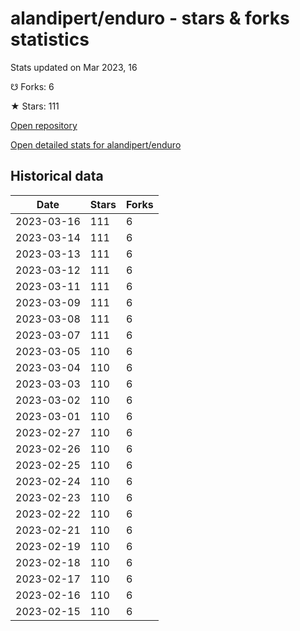 # alandipert/enduro - stars & forks statistics

Stats updated on Mar 2023, 16

☋ Forks: 6

★ Stars: 111

[Open repository](https://github.com/alandipert/enduro)

[Open detailed stats for alandipert/enduro](https://reviewgithub.com/rep/alandipert/enduro)

## Historical data
| Date | Stars | Forks |
|------|-------|-------|
| 2023-03-16 | 111 | 6 | 
| 2023-03-14 | 111 | 6 | 
| 2023-03-13 | 111 | 6 | 
| 2023-03-12 | 111 | 6 | 
| 2023-03-11 | 111 | 6 | 
| 2023-03-09 | 111 | 6 | 
| 2023-03-08 | 111 | 6 | 
| 2023-03-07 | 111 | 6 | 
| 2023-03-05 | 110 | 6 | 
| 2023-03-04 | 110 | 6 | 
| 2023-03-03 | 110 | 6 | 
| 2023-03-02 | 110 | 6 | 
| 2023-03-01 | 110 | 6 | 
| 2023-02-27 | 110 | 6 | 
| 2023-02-26 | 110 | 6 | 
| 2023-02-25 | 110 | 6 | 
| 2023-02-24 | 110 | 6 | 
| 2023-02-23 | 110 | 6 | 
| 2023-02-22 | 110 | 6 | 
| 2023-02-21 | 110 | 6 | 
| 2023-02-19 | 110 | 6 | 
| 2023-02-18 | 110 | 6 | 
| 2023-02-17 | 110 | 6 | 
| 2023-02-16 | 110 | 6 | 
| 2023-02-15 | 110 | 6 | 

